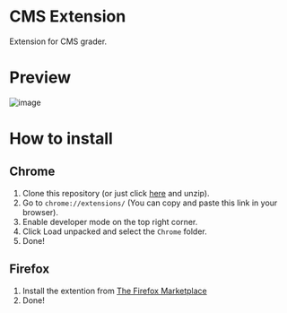 # CMS Extension

Extension for CMS grader.

# Preview

![image](![image](https://github.com/user-attachments/assets/bfa0f0a8-f303-4cc8-b3c1-8487e14935e3))

# How to install
## Chrome
1. Clone this repository (or just click [here](https://github.com/ttamx/cms-extension/archive/refs/heads/main.zip) and unzip).
2. Go to `chrome://extensions/` (You can copy and paste this link in your browser).
3. Enable developer mode on the top right corner.
4. Click Load unpacked and select the `Chrome` folder.
5. Done!
## Firefox
1. Install the extention from [The Firefox Marketplace](https://addons.mozilla.org/en-US/firefox/addon/cms-extension/)
2. Done!
> 

